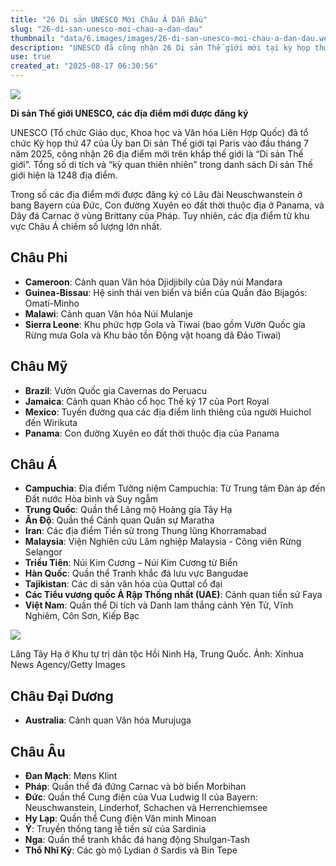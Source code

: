 ```yaml
---
title: "26 Di sản UNESCO Mới Châu Á Dẫn Đầu"
slug: "26-di-san-unesco-moi-chau-a-dan-dau"
thumbnail: "data/6.images/images/26-di-san-unesco-moi-chau-a-dan-dau.webp"
description: "UNESCO đã công nhận 26 Di sản Thế giới mới tại kỳ họp thứ 47, nâng tổng số lên 1248. Châu Á là khu vực có nhiều địa điểm được công nhận nhất trong đợt này, bao gồm cả Việt Nam."
use: true
created_at: "2025-08-17 06:30:56"
---
```


![](/images/20250816-00010005-elleonline-000-1-view.webp)

**Di sản Thế giới UNESCO, các địa điểm mới được đăng ký**

UNESCO (Tổ chức Giáo dục, Khoa học và Văn hóa Liên Hợp Quốc) đã tổ chức Kỳ họp thứ 47 của Ủy ban Di sản Thế giới tại Paris vào đầu tháng 7 năm 2025, công nhận 26 địa điểm mới trên khắp thế giới là “Di sản Thế giới”. Tổng số di tích và “kỳ quan thiên nhiên” trong danh sách Di sản Thế giới hiện là 1248 địa điểm.

Trong số các địa điểm mới được đăng ký có Lâu đài Neuschwanstein ở bang Bayern của Đức, Con đường Xuyên eo đất thời thuộc địa ở Panama, và Dãy đá Carnac ở vùng Brittany của Pháp. Tuy nhiên, các địa điểm từ khu vực Châu Á chiếm số lượng lớn nhất.

## Châu Phi

*   **Cameroon**: Cảnh quan Văn hóa Djidjibily của Dãy núi Mandara
*   **Guinea-Bissau**: Hệ sinh thái ven biển và biển của Quần đảo Bijagós: Omatí-Minho
*   **Malawi**: Cảnh quan Văn hóa Núi Mulanje
*   **Sierra Leone**: Khu phức hợp Gola và Tiwai (bao gồm Vườn Quốc gia Rừng mưa Gola và Khu bảo tồn Động vật hoang dã Đảo Tiwai)

## Châu Mỹ

*   **Brazil**: Vườn Quốc gia Cavernas do Peruacu
*   **Jamaica**: Cảnh quan Khảo cổ học Thế kỷ 17 của Port Royal
*   **Mexico**: Tuyến đường qua các địa điểm linh thiêng của người Huichol đến Wirikuta
*   **Panama**: Con đường Xuyên eo đất thời thuộc địa của Panama

## Châu Á

*   **Campuchia**: Địa điểm Tưởng niệm Campuchia: Từ Trung tâm Đàn áp đến Đất nước Hòa bình và Suy ngẫm
*   **Trung Quốc**: Quần thể Lăng mộ Hoàng gia Tây Hạ
*   **Ấn Độ**: Quần thể Cảnh quan Quân sự Maratha
*   **Iran**: Các địa điểm Tiền sử trong Thung lũng Khorramabad
*   **Malaysia**: Viện Nghiên cứu Lâm nghiệp Malaysia - Công viên Rừng Selangor
*   **Triều Tiên**: Núi Kim Cương – Núi Kim Cương từ Biển
*   **Hàn Quốc**: Quần thể Tranh khắc đá lưu vực Bangudae
*   **Tajikistan**: Các di sản văn hóa của Quttal cổ đại
*   **Các Tiểu vương quốc Ả Rập Thống nhất (UAE)**: Cảnh quan tiền sử Faya
*   **Việt Nam**: Quần thể Di tích và Danh lam thắng cảnh Yên Tử, Vĩnh Nghiêm, Côn Sơn, Kiếp Bạc

![](/images/20250816-00010005-elleonline-001-1-view.webp)

Lăng Tây Hạ ở Khu tự trị dân tộc Hồi Ninh Hạ, Trung Quốc. Ảnh: Xinhua News Agency/Getty Images

## Châu Đại Dương

*   **Australia**: Cảnh quan Văn hóa Murujuga

## Châu Âu

*   **Đan Mạch**: Møns Klint
*   **Pháp**: Quần thể đá đứng Carnac và bờ biển Morbihan
*   **Đức**: Quần thể Cung điện của Vua Ludwig II của Bayern: Neuschwanstein, Linderhof, Schachen và Herrenchiemsee
*   **Hy Lạp**: Quần thể Cung điện Văn minh Minoan
*   **Ý**: Truyền thống tang lễ tiền sử của Sardinia
*   **Nga**: Quần thể tranh khắc đá hang động Shulgan-Tash
*   **Thổ Nhĩ Kỳ**: Các gò mộ Lydian ở Sardis và Bin Tepe